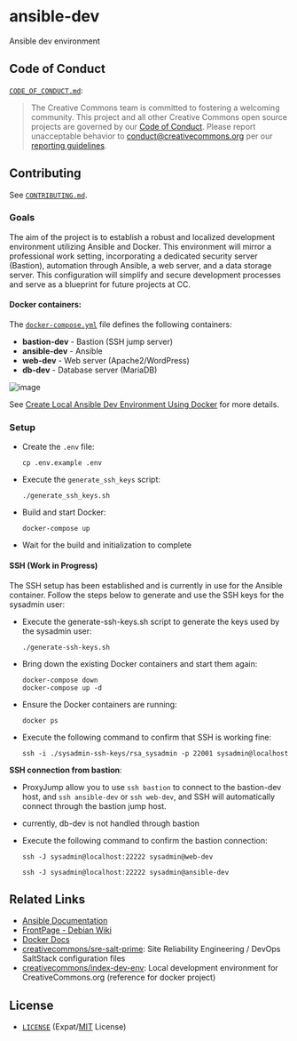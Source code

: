 # ansible-dev
Ansible dev environment

## Code of Conduct

[`CODE_OF_CONDUCT.md`][org-coc]:
> The Creative Commons team is committed to fostering a welcoming community.
> This project and all other Creative Commons open source projects are governed
> by our [Code of Conduct][code_of_conduct]. Please report unacceptable
> behavior to [conduct@creativecommons.org](mailto:conduct@creativecommons.org)
> per our [reporting guidelines][reporting_guide].

[org-coc]: https://github.com/creativecommons/.github/blob/main/CODE_OF_CONDUCT.md
[code_of_conduct]: https://opensource.creativecommons.org/community/code-of-conduct/
[reporting_guide]: https://opensource.creativecommons.org/community/code-of-conduct/enforcement/


## Contributing

See [`CONTRIBUTING.md`][org-contrib].

[org-contrib]: https://github.com/creativecommons/.github/blob/main/CONTRIBUTING.md


### Goals

The aim of the project is to establish a robust and localized development environment utilizing Ansible and Docker. This environment will mirror a professional work setting, incorporating a dedicated security server (Bastion), automation through Ansible, a web server, and a data storage server. This configuration will simplify and secure development processes and serve as a blueprint for future projects at CC.


#### Docker containers:

The [`docker-compose.yml`](docker-compose.yml) file defines the following
containers:

- **bastion-dev** - Bastion (SSH jump server)
- **ansible-dev** - Ansible
- **web-dev** - Web server (Apache2/WordPress)
- **db-dev** - Database server (MariaDB)


![image](https://github.com/creativecommons/ansible-dev/assets/90766122/21baa18d-715e-4908-9620-15c768994011)


See [Create Local Ansible Dev Environment Using Docker](https://opensource.creativecommons.org/programs/project-ideas/#ansible-dev-env) for more details.


### Setup

- Create the `.env` file:
    ```shell
    cp .env.example .env
    ```

- Execute the `generate_ssh_keys` script:
    ```shell
    ./generate_ssh_keys.sh
    ```

- Build and start Docker:
    ```shell
    docker-compose up
    ```

- Wait for the build and initialization to complete


#### SSH (Work in Progress)

The SSH setup has been established and is currently in use for the Ansible container. Follow the steps below to generate and use the SSH keys for the sysadmin user:

- Execute the generate-ssh-keys.sh script to generate the keys used by the sysadmin user:
    ```shell
    ./generate-ssh-keys.sh
    ```

- Bring down the existing Docker containers and start them again:
    ```shell
    docker-compose down
    docker-compose up -d
    ```

- Ensure the Docker containers are running:
    ```shell
    docker ps
    ```

- Execute the following command to confirm that SSH is working fine:
    ```shell
    ssh -i ./sysadmin-ssh-keys/rsa_sysadmin -p 22001 sysadmin@localhost
    ```

**SSH connection from bastion**:
- ProxyJump allow you to use `ssh bastion` to connect to the bastion-dev host, and `ssh ansible-dev` or `ssh web-dev`, and SSH will automatically connect through the bastion jump host.
- currently, db-dev is not handled through bastion
- Execute the following command to confirm the bastion connection:

    ```shell
    ssh -J sysadmin@localhost:22222 sysadmin@web-dev
    ```

    ```shell
    ssh -J sysadmin@localhost:22222 sysadmin@ansible-dev
    ```

## Related Links
- [Ansible Documentation](https://docs.ansible.com/)
- [FrontPage - Debian Wiki](https://wiki.debian.org/FrontPage)
- [Docker Docs](https://docs.docker.com/)
- [creativecommons/sre-salt-prime](https://github.com/creativecommons/sre-salt-prime): Site Reliability Engineering / DevOps SaltStack configuration files
- [creativecommons/index-dev-env](https://github.com/creativecommons/index-dev-env): Local development environment for CreativeCommons.org (reference for docker project)


## License

- [`LICENSE`](LICENSE) (Expat/[MIT][mit] License)

[mit]: http://www.opensource.org/licenses/MIT "The MIT License | Open Source Initiative"
